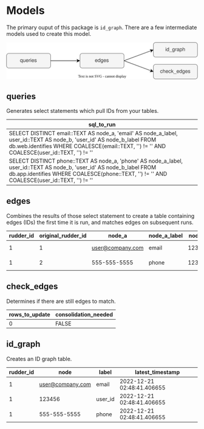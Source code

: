 # Models

The primary ouput of this package is `id_graph`. There are a few intermediate models used to create this model.

![Models Diagram](assets/models.svg)

## queries

Generates select statements which pull IDs from your tables.

| sql_to_run |
| --- |
| SELECT DISTINCT email::TEXT AS node_a, 'email' AS node_a_label, user_id::TEXT AS node_b, 'user_id' AS node_b_label FROM db.web.identifies WHERE COALESCE(email::TEXT, '') != '' AND COALESCE(user_id::TEXT, '') != '' |
| SELECT DISTINCT phone::TEXT AS node_a, 'phone' AS node_a_label, user_id::TEXT AS node_b, 'user_id' AS node_b_label FROM db.app.identifies WHERE COALESCE(phone::TEXT, '') != '' AND COALESCE(user_id::TEXT, '') != '' |

## edges

Combines the results of those select statement to create a table containing edges (IDs) the first time it is run, and matches edges on subsequent runs.

| rudder_id | original_rudder_id | node_a | node_a_label | node_b | node_b_label | timestamp |
| --- | --- | --- | --- | --- | --- | --- |
| 1 | 1 | user@company.com | email | 123456 | user_id | 2022-12-21 02:48:41.406655 |
| 1 | 2 | 555-555-5555 | phone | 123456 | user_id | 2022-12-21 02:48:41.406655 |

## check_edges

Determines if there are still edges to match.

| rows_to_update | consolidation_needed |
| --- | --- |
| 0 | FALSE |

## id_graph

Creates an ID graph table.

| rudder_id | node | label | latest_timestamp |
| --- | --- | --- | --- |
| 1 | user@company.com | email | 2022-12-21 02:48:41.406655 |
| 1 | 123456 | user_id | 2022-12-21 02:48:41.406655 |
| 1 | 555-555-5555 | phone | 2022-12-21 02:48:41.406655 |